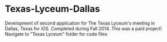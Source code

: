 # Texas-Lyceum-Dallas
Development of second application for The Texas Lyceum's meeting in Dallas, Texas for iOS. Completed during Fall 2014. This was a paid project! Navigate to "Texas Lyceum" folder for code files
